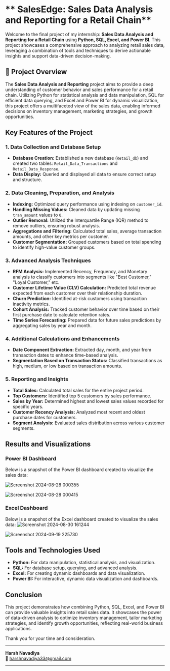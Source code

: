 
# ** SalesEdge: Sales Data Analysis and Reporting for a Retail Chain**

Welcome to the final project of my internship: **Sales Data Analysis and Reporting for a Retail Chain** using **Python, SQL, Excel, and Power BI**. This project showcases a comprehensive approach to analyzing retail sales data, leveraging a combination of tools and techniques to derive actionable insights and support data-driven decision-making.

## 🌟 **Project Overview**
The **Sales Data Analysis and Reporting** project aims to provide a deep understanding of customer behavior and sales performance for a retail chain. Utilizing Python for statistical analysis and data manipulation, SQL for efficient data querying, and Excel and Power BI for dynamic visualization, this project offers a multifaceted view of the sales data, enabling informed decisions on inventory management, marketing strategies, and growth opportunities.

## **Key Features of the Project**

### **1. Data Collection and Database Setup**
- **Database Creation:** Established a new database (`Retail_db`) and created two tables: `Retail_Data_Transactions` and `Retail_Data_Response`.
- **Data Display:** Queried and displayed all data to ensure correct setup and structure.

### **2. Data Cleaning, Preparation, and Analysis**
- **Indexing:** Optimized query performance using indexing on `customer_id`.
- **Handling Missing Values:** Cleaned data by updating missing `tran_amount` values to `0`.
- **Outlier Removal:** Utilized the Interquartile Range (IQR) method to remove outliers, ensuring robust analysis.
- **Aggregations and Filtering:** Calculated total sales, average transaction amounts, and other key metrics per customer.
- **Customer Segmentation:** Grouped customers based on total spending to identify high-value customer groups.

### **3. Advanced Analysis Techniques**
- **RFM Analysis:** Implemented Recency, Frequency, and Monetary analysis to classify customers into segments like "Best Customer," "Loyal Customer," etc.
- **Customer Lifetime Value (CLV) Calculation:** Predicted total revenue expected from each customer over their relationship duration.
- **Churn Prediction:** Identified at-risk customers using transaction inactivity metrics.
- **Cohort Analysis:** Tracked customer behavior over time based on their first purchase date to calculate retention rates.
- **Time Series Forecasting:** Prepared data for future sales predictions by aggregating sales by year and month.

### **4. Additional Calculations and Enhancements**
- **Date Component Extraction:** Extracted day, month, and year from transaction dates to enhance time-based analysis.
- **Segmentation Based on Transaction Status:** Classified transactions as high, medium, or low based on transaction amounts.

### **5. Reporting and Insights**
- **Total Sales:** Calculated total sales for the entire project period.
- **Top Customers:** Identified top 5 customers by sales performance.
- **Sales by Year:** Determined highest and lowest sales values recorded for specific years.
- **Customer Recency Analysis:** Analyzed most recent and oldest purchase dates for customers.
- **Segment Analysis:** Evaluated sales distribution across various customer segments.

## **Results and Visualizations**

### **Power BI Dashboard**
Below is a snapshot of the Power BI dashboard created to visualize the sales data:

![Screenshot 2024-08-28 000355](https://github.com/user-attachments/assets/1f381293-1e75-48e0-8b27-11c3727fbfb1)

![Screenshot 2024-08-28 000415](https://github.com/user-attachments/assets/59cf7209-a23e-4864-a808-c76c86c80a52)


### **Excel Dashboard**
Below is a snapshot of the Excel dashboard created to visualize the sales data:
![Screenshot 2024-08-30 161244](https://github.com/user-attachments/assets/b7f4549e-2514-4dff-84d4-e06022568ed3)

![Screenshot 2024-09-19 225730](https://github.com/user-attachments/assets/8e3cd63f-b05a-4c5c-ae00-49798af65c52)



## **Tools and Technologies Used**
- **Python:** For data manipulation, statistical analysis, and visualization.
- **SQL:** For database setup, querying, and advanced analysis.
- **Excel:** For creating dynamic dashboards and data visualization.
- **Power BI:** For interactive, dynamic data visualization and dashboards.

## **Conclusion**
This project demonstrates how combining Python, SQL, Excel, and Power BI can provide valuable insights into retail sales data. It showcases the power of data-driven analysis to optimize inventory management, tailor marketing strategies, and identify growth opportunities, reflecting real-world business applications.

Thank you for your time and consideration.

---

**Harsh Navadiya**  
📧 harshnavadiya33@gmail.com

---
